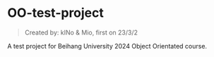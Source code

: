 # OO-test-project

> Created by: kINo & Mio, first on 23/3/2

A test project for Beihang University 2024 Object Orientated course.

